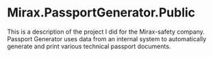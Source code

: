 # Mirax.PassportGenerator.Public
This is a description of the project I did for the Mirax-safety company. Passport Generator uses data from an internal system to automatically generate and print various technical passport documents.
